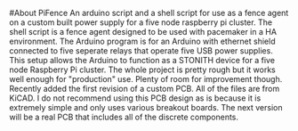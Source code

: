#About PiFence
An arduino script and a shell script for use as a fence agent on a custom built power supply for a five node raspberry pi cluster.
The shell script is a fence agent designed to be used with pacemaker in a HA environment. 
The Arduino program is for an Arduino with ethernet shield connected to five seperate relays that operate five USB power supplies. This setup allows the Arduino to function as a STONITH device for a five node Raspberry Pi cluster.
The whole project is pretty rough but it works well enough for "production" use. Plenty of room for improvement though.
Recently added the first revision of a custom PCB. All of the files are from KiCAD. I do not recommend using this PCB design as is because it is extremely simple and only uses various breakout boards. The next version will be a real PCB that includes all of the discrete components. 